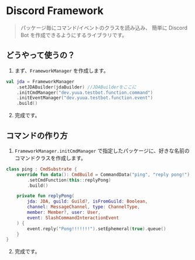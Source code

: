 # Discord Framework

> パッケージ毎にコマンド/イベントのクラスを読み込み、 
簡単に Discord Bot を作成できるようにするライブラリです。 
> 

## どうやって使うの？

1. まず、`FrameworkManager` を作成します。 

```kotlin 
val jda = FrameworkManager 
    .setJDABuilder(jdaBuilder) //JDABuilderをここに 
    .initCmdManager("dev.yuua.testbot.function.command") 
    .initEventManager("dev.yuua.testbot.function.event") 
    .build() 
``` 

2. 完成です。 

## コマンドの作り方

1. `FrameworkManager.initCmdManager` で指定したパッケージに、好きな名前のコマンドクラスを作成します。 

```kotlin 
class ping : CmdSubstrate { 
    override fun data(): CmdBuild = CommandData("ping", "reply pong!") 
        .setCmdFunction(this::replyPong) 
        .build() 

    private fun replyPong( 
        jda: JDA, guild: Guild?, isFromGuild: Boolean, 
        channel: MessageChannel, type: ChannelType, 
        member: Member?, user: User, 
        event: SlashCommandInteractionEvent 
    ) { 
        event.reply("Pong!!!!!!!").setEphemeral(true).queue() 
    } 
} 
``` 

2. 完成です。
